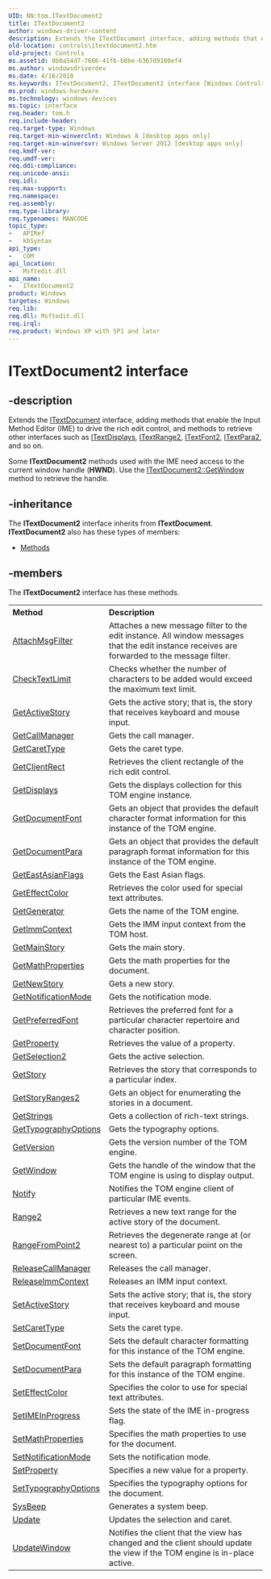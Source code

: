 ```yaml
---
UID: NN:tom.ITextDocument2
title: ITextDocument2
author: windows-driver-content
description: Extends the ITextDocument interface, adding methods that enable the Input Method Editor (IME) to drive the rich edit control, and methods to retrieve other interfaces such as ITextDisplays, ITextRange2, ITextFont2, ITextPara2, and so on.
old-location: controls\itextdocument2.htm
old-project: Controls
ms.assetid: 0b0a54d7-7606-41f6-b8be-6367d9180ef4
ms.author: windowsdriverdev
ms.date: 4/16/2018
ms.keywords: ITextDocument2, ITextDocument2 interface [Windows Controls], ITextDocument2 interface [Windows Controls], described, controls.itextdocument2, tom/ITextDocument2
ms.prod: windows-hardware
ms.technology: windows-devices
ms.topic: interface
req.header: tom.h
req.include-header: 
req.target-type: Windows
req.target-min-winverclnt: Windows 8 [desktop apps only]
req.target-min-winversvr: Windows Server 2012 [desktop apps only]
req.kmdf-ver: 
req.umdf-ver: 
req.ddi-compliance: 
req.unicode-ansi: 
req.idl: 
req.max-support: 
req.namespace: 
req.assembly: 
req.type-library: 
req.typenames: MANCODE
topic_type:
-	APIRef
-	kbSyntax
api_type:
-	COM
api_location:
-	Msftedit.dll
api_name:
-	ITextDocument2
product: Windows
targetos: Windows
req.lib: 
req.dll: Msftedit.dll
req.irql: 
req.product: Windows XP with SP1 and later
---
```


# ITextDocument2 interface


## -description


Extends the <a href="https://msdn.microsoft.com/0c3f161f-f6d3-44b9-b041-1b682d1915af">ITextDocument</a> interface, adding methods that enable the Input Method Editor (IME) to drive the rich edit control, and methods to retrieve other interfaces such as  <a href="https://msdn.microsoft.com/e7266734-c066-4f80-8d3d-99ffb251cd39">ITextDisplays</a>, <a href="https://msdn.microsoft.com/905f0967-8b99-45ed-a1cc-19d49e919a65">ITextRange2</a>, <a href="https://msdn.microsoft.com/d2d43bfd-7cdf-458a-822d-e3965bfe2284">ITextFont2</a>, <a href="https://msdn.microsoft.com/31a0849f-c651-4178-b1ff-a4333bcde5d9">ITextPara2</a>, and so on. 

Some <b>ITextDocument2</b> methods used with the IME need access to the current window handle (<b>HWND</b>). Use the <a href="https://msdn.microsoft.com/4bf5e644-292e-4847-8dad-71e8ccf86205">ITextDocument2::GetWindow</a> method to retrieve the handle.


## -inheritance

The <b xmlns:loc="http://microsoft.com/wdcml/l10n">ITextDocument2</b> interface inherits from <b>ITextDocument</b>. <b>ITextDocument2</b> also has these types of members:
<ul>
<li><a href="https://docs.microsoft.com/">Methods</a></li>
</ul>

## -members

The <b>ITextDocument2</b> interface has these methods.
<table class="members" id="memberListMethods">
<tr>
<th align="left" width="37%">Method</th>
<th align="left" width="63%">Description</th>
</tr>
<tr data="declared;">
<td align="left" width="37%">
<a href="https://msdn.microsoft.com/055b9d59-59cc-4922-b6b9-920885969dbc">AttachMsgFilter</a>
</td>
<td align="left" width="63%">
Attaches a new message filter to the edit instance. All window messages that the edit instance receives are forwarded to the message filter. 

</td>
</tr>
<tr data="declared;">
<td align="left" width="37%">
<a href="https://msdn.microsoft.com/2c3aae14-8fa4-47bf-93ae-1d34333f0356">CheckTextLimit</a>
</td>
<td align="left" width="63%">
Checks whether the number of characters to be added would exceed the maximum text limit.

</td>
</tr>
<tr data="declared;">
<td align="left" width="37%">
<a href="https://msdn.microsoft.com/9849d958-5bcf-44d9-827c-3d5619ba2357">GetActiveStory</a>
</td>
<td align="left" width="63%">
Gets the active story; that is, the story that receives keyboard and mouse input.

</td>
</tr>
<tr data="declared;">
<td align="left" width="37%">
<a href="https://msdn.microsoft.com/0a90e6f5-1231-45fc-868f-4f24ed195638">GetCallManager</a>
</td>
<td align="left" width="63%">
Gets the call manager.

</td>
</tr>
<tr data="declared;">
<td align="left" width="37%">
<a href="https://msdn.microsoft.com/4ab170d2-50a3-4fbf-8e02-92b031bc1e4f">GetCaretType</a>
</td>
<td align="left" width="63%">
Gets the caret type.

</td>
</tr>
<tr data="declared;">
<td align="left" width="37%">
<a href="https://msdn.microsoft.com/a5736c58-e402-421d-aa4a-79b65460b692">GetClientRect</a>
</td>
<td align="left" width="63%">
Retrieves the client rectangle of the rich edit control.

</td>
</tr>
<tr data="declared;">
<td align="left" width="37%">
<a href="https://msdn.microsoft.com/8f610b45-9c17-4b20-82e0-fa78169360cc">GetDisplays</a>
</td>
<td align="left" width="63%">
Gets the displays collection for this TOM engine instance.

</td>
</tr>
<tr data="declared;">
<td align="left" width="37%">
<a href="https://msdn.microsoft.com/b028c2f6-8c8e-49f8-bf53-f4a639cb16c2">GetDocumentFont</a>
</td>
<td align="left" width="63%">
Gets an object that provides the default character format information for this instance of the TOM engine.

</td>
</tr>
<tr data="declared;">
<td align="left" width="37%">
<a href="https://msdn.microsoft.com/3667587e-3cf1-4b86-82fd-2fc34d4cbeee">GetDocumentPara</a>
</td>
<td align="left" width="63%">
Gets an object that provides the default paragraph format  information for this instance of the TOM engine.

</td>
</tr>
<tr data="declared;">
<td align="left" width="37%">
<a href="https://msdn.microsoft.com/730c869d-cac0-40ce-b6c5-ca3be2c94419">GetEastAsianFlags</a>
</td>
<td align="left" width="63%">
Gets the East Asian flags.

</td>
</tr>
<tr data="declared;">
<td align="left" width="37%">
<a href="https://msdn.microsoft.com/4bc2740e-852f-430b-913e-5d28baec3272">GetEffectColor</a>
</td>
<td align="left" width="63%">
Retrieves the color used for special text attributes.

</td>
</tr>
<tr data="declared;">
<td align="left" width="37%">
<a href="https://msdn.microsoft.com/22cfa44e-3603-458b-991e-6e536df63803">GetGenerator</a>
</td>
<td align="left" width="63%">
Gets the name of the TOM engine.

</td>
</tr>
<tr data="declared;">
<td align="left" width="37%">
<a href="https://msdn.microsoft.com/42ee6d71-b51d-459a-b1af-638a19d8be2c">GetImmContext</a>
</td>
<td align="left" width="63%">
Gets the IMM input context from the TOM host.

</td>
</tr>
<tr data="declared;">
<td align="left" width="37%">
<a href="https://msdn.microsoft.com/732165f2-e6cd-4f39-85c6-06faebfa65e2">GetMainStory</a>
</td>
<td align="left" width="63%">
Gets the main story.

</td>
</tr>
<tr data="declared;">
<td align="left" width="37%">
<a href="https://msdn.microsoft.com/7686d0d6-5f49-4ab6-8a9e-1e53447ffe27">GetMathProperties</a>
</td>
<td align="left" width="63%">
Gets the math properties for the document.

</td>
</tr>
<tr data="declared;">
<td align="left" width="37%">
<a href="https://msdn.microsoft.com/4d6ef859-150b-41e7-be58-b9c87c61f7d8">GetNewStory</a>
</td>
<td align="left" width="63%">
Gets a new story.

</td>
</tr>
<tr data="declared;">
<td align="left" width="37%">
<a href="https://msdn.microsoft.com/720f9759-96c1-45f0-9251-90d60532d247">GetNotificationMode</a>
</td>
<td align="left" width="63%">
Gets the notification mode.

</td>
</tr>
<tr data="declared;">
<td align="left" width="37%">
<a href="https://msdn.microsoft.com/d07c3093-8050-4c62-8e90-3b09cdb10700">GetPreferredFont</a>
</td>
<td align="left" width="63%">
Retrieves the preferred font for a particular character repertoire and character position.

</td>
</tr>
<tr data="declared;">
<td align="left" width="37%">
<a href="https://msdn.microsoft.com/30775a51-0e63-453e-ac94-39d4510002f0">GetProperty</a>
</td>
<td align="left" width="63%">
Retrieves the value of a property.

</td>
</tr>
<tr data="declared;">
<td align="left" width="37%">
<a href="https://msdn.microsoft.com/a81fde9e-aef8-49cf-88b2-d0416195d70a">GetSelection2</a>
</td>
<td align="left" width="63%">
Gets the active selection.

</td>
</tr>
<tr data="declared;">
<td align="left" width="37%">
<a href="https://msdn.microsoft.com/bb1322e9-47b2-4770-b5de-c5eeda70eed1">GetStory</a>
</td>
<td align="left" width="63%">
Retrieves the story that corresponds to a particular index.

</td>
</tr>
<tr data="declared;">
<td align="left" width="37%">
<a href="https://msdn.microsoft.com/ec62db67-d5e6-47d9-ad35-0fc33ba45b6b">GetStoryRanges2</a>
</td>
<td align="left" width="63%">
Gets an object for enumerating the stories in a document. 

</td>
</tr>
<tr data="declared;">
<td align="left" width="37%">
<a href="https://msdn.microsoft.com/54d8c682-4e30-4ce2-baa1-d89e28491015">GetStrings</a>
</td>
<td align="left" width="63%">
Gets a collection of rich-text strings.

</td>
</tr>
<tr data="declared;">
<td align="left" width="37%">
<a href="https://msdn.microsoft.com/3433954c-818b-4811-9e38-4bc8ab3ee7f9">GetTypographyOptions</a>
</td>
<td align="left" width="63%">
Gets the typography options.

</td>
</tr>
<tr data="declared;">
<td align="left" width="37%">
<a href="https://msdn.microsoft.com/4cc4502b-4e7c-4561-b7d4-a248bf248a8a">GetVersion</a>
</td>
<td align="left" width="63%">
Gets the version number of the TOM engine.

</td>
</tr>
<tr data="declared;">
<td align="left" width="37%">
<a href="https://msdn.microsoft.com/4bf5e644-292e-4847-8dad-71e8ccf86205">GetWindow</a>
</td>
<td align="left" width="63%">
Gets the handle of the window that the TOM engine is using to display output.

</td>
</tr>
<tr data="declared;">
<td align="left" width="37%">
<a href="https://msdn.microsoft.com/5c7962a5-5f8d-4db1-bb94-a77738cf75bb">Notify</a>
</td>
<td align="left" width="63%">
Notifies the TOM engine client of particular IME events.

</td>
</tr>
<tr data="declared;">
<td align="left" width="37%">
<a href="https://msdn.microsoft.com/e0cd3788-de0e-4b57-8f24-f0897e2b0bed">Range2</a>
</td>
<td align="left" width="63%">
Retrieves a new text range for the active story of the document.

</td>
</tr>
<tr data="declared;">
<td align="left" width="37%">
<a href="https://msdn.microsoft.com/3212c6cc-a1fb-44ca-aba9-2234414e7a39">RangeFromPoint2</a>
</td>
<td align="left" width="63%">
Retrieves the degenerate range at (or nearest to) a particular point on the screen.

</td>
</tr>
<tr data="declared;">
<td align="left" width="37%">
<a href="https://msdn.microsoft.com/4d17fdcb-502c-43ab-9f74-7247a1f14f45">ReleaseCallManager</a>
</td>
<td align="left" width="63%">
Releases the call manager.

</td>
</tr>
<tr data="declared;">
<td align="left" width="37%">
<a href="https://msdn.microsoft.com/2172e20b-2343-4a65-a08e-0d8b8c101860">ReleaseImmContext</a>
</td>
<td align="left" width="63%">
Releases an IMM input context.

</td>
</tr>
<tr data="declared;">
<td align="left" width="37%">
<a href="https://msdn.microsoft.com/2c71673c-5119-4906-99e0-1a2aa04589e1">SetActiveStory</a>
</td>
<td align="left" width="63%">
Sets the active story; that is, the story that receives keyboard and mouse input.

</td>
</tr>
<tr data="declared;">
<td align="left" width="37%">
<a href="https://msdn.microsoft.com/40d34482-cf07-4401-ad02-f5d1b0184976">SetCaretType</a>
</td>
<td align="left" width="63%">
Sets the caret type.

</td>
</tr>
<tr data="declared;">
<td align="left" width="37%">
<a href="https://msdn.microsoft.com/1fbc000a-76c2-4b80-856b-42f2e1829e93">SetDocumentFont</a>
</td>
<td align="left" width="63%">
Sets  the default character formatting for this instance of the TOM engine.

</td>
</tr>
<tr data="declared;">
<td align="left" width="37%">
<a href="https://msdn.microsoft.com/d35d57e9-a005-48cd-a92d-381dc490d44f">SetDocumentPara</a>
</td>
<td align="left" width="63%">
Sets the default paragraph formatting  for this instance of the TOM engine.

</td>
</tr>
<tr data="declared;">
<td align="left" width="37%">
<a href="https://msdn.microsoft.com/6371b525-96da-42a7-8cee-228b47208f46">SetEffectColor</a>
</td>
<td align="left" width="63%">
Specifies the color to use for special text attributes.

</td>
</tr>
<tr data="declared;">
<td align="left" width="37%">
<a href="https://msdn.microsoft.com/65db4e97-48c9-48e0-b436-2b2e6713bebd">SetIMEInProgress</a>
</td>
<td align="left" width="63%">
Sets the state of the IME in-progress flag.

</td>
</tr>
<tr data="declared;">
<td align="left" width="37%">
<a href="https://msdn.microsoft.com/a688354b-b231-44fc-9cfb-32c8e8b1361f">SetMathProperties</a>
</td>
<td align="left" width="63%">
Specifies the math properties to use for the document.

</td>
</tr>
<tr data="declared;">
<td align="left" width="37%">
<a href="https://msdn.microsoft.com/b3dd9895-9fdd-4919-9e3a-382bb130f4b9">SetNotificationMode</a>
</td>
<td align="left" width="63%">
Sets the notification mode.

</td>
</tr>
<tr data="declared;">
<td align="left" width="37%">
<a href="https://msdn.microsoft.com/29e70a21-9fab-4fba-9cc4-f1268b005edb">SetProperty</a>
</td>
<td align="left" width="63%">
Specifies a new value for a property.

</td>
</tr>
<tr data="declared;">
<td align="left" width="37%">
<a href="https://msdn.microsoft.com/1013c9bf-b6fe-4396-b7a8-36e61edf1df3">SetTypographyOptions</a>
</td>
<td align="left" width="63%">
Specifies the typography options for the document.

</td>
</tr>
<tr data="declared;">
<td align="left" width="37%">
<a href="https://msdn.microsoft.com/2f1f83a0-9308-40c8-b889-aa8118ee9e71">SysBeep</a>
</td>
<td align="left" width="63%">
Generates a system beep.

</td>
</tr>
<tr data="declared;">
<td align="left" width="37%">
<a href="https://msdn.microsoft.com/library/windows/hardware/dn927294">Update</a>
</td>
<td align="left" width="63%">
Updates the selection and caret.

</td>
</tr>
<tr data="declared;">
<td align="left" width="37%">
<a href="https://msdn.microsoft.com/85bb0a41-e3a7-43ab-bc14-fdd4dae2ee69">UpdateWindow</a>
</td>
<td align="left" width="63%">
Notifies the client that the view has changed and the client should update the view if the TOM engine is in-place active.

</td>
</tr>
</table> 

